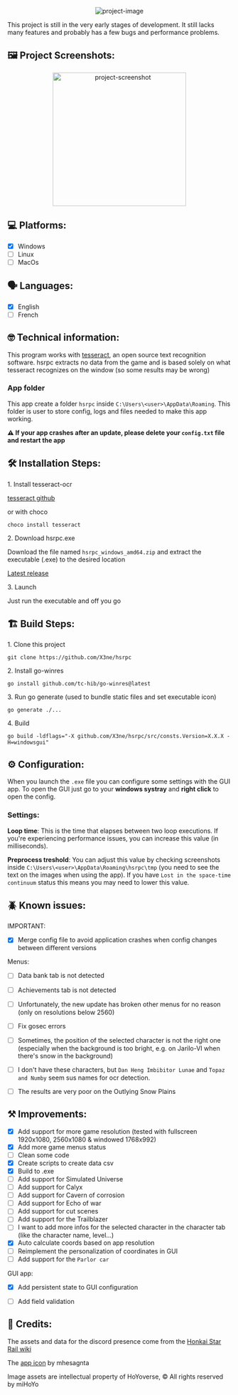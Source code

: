<p align="center"><img src="https://socialify.git.ci/X3ne/hsrpc/image?description=1&font=Inter&language=1&logo=https%3A%2F%2Fgithub.com%2FX3ne%2Fhsrpc%2Fblob%2Fmain%2Fassets%2Ficon.png%3Fraw%3Dtrue&name=1&owner=1&stargazers=1&theme=Auto" alt="project-image"></p>

<p id="description">This project is still in the very early stages of development. It still lacks many features and probably has a few bugs and performance problems.</p>

<h2>🖼️ Project Screenshots:</h2>

<div align="center">
  <img src="https://cdn.discordapp.com/attachments/568052462716583948/1208268522627670046/CaXsVbp.png?ex=65e2aac0&is=65d035c0&hm=fcddb9f18578452c0a036b4e231bcf2315f1f0a475c7dd2f10db92c72c432c98&" alt="project-screenshot" width="300"/>
</div>

<h2>💻 Platforms:</h2>

- [x] Windows
- [ ] Linux
- [ ] MacOs

<h2>🗣️ Languages:</h2>

- [x] English
- [ ] French

<h2>🤓 Technical information:</h2>

This program works with [tesseract](https://github.com/tesseract-ocr/tesseract), an open source text recognition software. hsrpc extracts no data from the game and is based solely on what tesseract recognizes on the window (so some results may be wrong)

<h3>App folder</h3>

This app create a folder `hsrpc` inside `C:\Users\<user>\AppData\Roaming`. This folder is user to store config, logs and files needed to make this app working.

**⚠️ If your app crashes after an update, please delete your `config.txt` file and restart the app**

<h2>🛠️ Installation Steps:</h2>

<p>1. Install tesseract-ocr</p>

[tesseract github](https://github.com/tesseract-ocr/tesseract?tab=readme-ov-file#installing-tesseract)

or with choco

```
choco install tesseract
```

<p>2. Download hsrpc.exe</p>

Download the file named `hsrpc_windows_amd64.zip` and extract the executable (.exe) to the desired location

[Latest release](https://github.com/X3ne/hsrpc/releases/latest)

<p>3. Launch</p>

Just run the executable and off you go

<h2>🏗️ Build Steps:</h2>

<p>1. Clone this project</p>

```
git clone https://github.com/X3ne/hsrpc
```

<p>2. Install go-winres</p>

```
go install github.com/tc-hib/go-winres@latest
```

<p>3. Run go generate (used to bundle static files and set executable icon)</p>

```
go generate ./...
```

<p>4. Build</p>

```
go build -ldflags="-X github.com/X3ne/hsrpc/src/consts.Version=X.X.X -H=windowsgui"
```

<h2>⚙️ Configuration:</h2>

When you launch the `.exe` file you can configure some settings with the GUI app. To open the GUI just go to your **windows systray** and **right click** to open the config.

<h3>Settings:</h3>

**Loop time**: This is the time that elapses between two loop executions. If you're experiencing performance issues, you can increase this value (in milliseconds).

**Preprocess treshold**: You can adjust this value by checking screenshots inside `C:\Users\<user>\AppData\Roaming\hsrpc\tmp` (you need to see the text on the images when using the app). If you have `Lost in the space-time continuum` status this means you may need to lower this value.

<h2>🪲 Known issues:</h2>

IMPORTANT:
- [x] Merge config file to avoid application crashes when config changes between different versions

Menus:
- [ ] Data bank tab is not detected
- [ ] Achievements tab is not detected
- [ ] Unfortunately, the new update has broken other menus for no reason (only on resolutions below 2560)

- [ ] Fix gosec errors
- [ ] Sometimes, the position of the selected character is not the right one (especially when the background is too bright, e.g. on Jarilo-VI when there's snow in the background)
- [ ] I don't have these characters, but `Dan Heng Imbibitor Lunae` and `Topaz and Numby` seem sus names for ocr detection.
- [ ] The results are very poor on the Outlying Snow Plains

<h2>⚒️ Improvements:</h2>

- [x] Add support for more game resolution (tested with fullscreen 1920x1080, 2560x1080 & windowed 1768x992)
- [x] Add more game menus status
- [ ] Clean some code
- [x] Create scripts to create data csv
- [x] Build to .exe
- [ ] Add support for Simulated Universe
- [ ] Add support for Calyx
- [ ] Add support for Cavern of corrosion
- [ ] Add support for Echo of war
- [ ] Add support for cut scenes
- [ ] Add support for the Trailblazer
- [ ] I want to add more infos for the selected character in the character tab (like the character name, level...)
- [x] Auto calculate coords based on app resolution
- [ ] Reimplement the personalization of coordinates in GUI
- [ ] Add support for the `Parlor car`

GUI app:
- [x] Add persistent state to GUI configuration
- [ ] Add field validation


<h2>🎨 Credits:</h2>

The assets and data for the discord presence come from the [Honkai Star Rail wiki](https://honkai-star-rail.fandom.com/wiki/Honkai:_Star_Rail_Wiki)

The [app icon](https://www.deviantart.com/mhesagnta/art/Chibi-Silver-Wolf-Honkai-StarRail-Render-965316702) by mhesagnta

Image assets are intellectual property of HoYoverse, © All rights reserved by miHoYo
